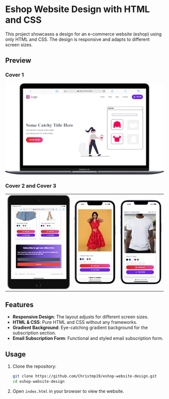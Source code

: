 # Eshop Website Design with HTML and CSS

This project showcases a design for an e-commerce website (eshop) using only HTML and CSS. The design is responsive and adapts to different screen sizes.

## Preview

### Cover 1
![Cover 1](/img/cover1.png)

### Cover 2 and Cover 3
<table>
  <tr>
    <td align="center">
      <img src="/img/cover2.png?raw=true" alt="Cover 2" width="300">
    </td>
    <td align="center">
      <img src="/img/cover3.png?raw=true" alt="Cover 3" width="200">
    </td>
    <td align="center">
      <img src="/img/cover4.png?raw=true" alt="Cover 4" width="200">
    </td>
  </tr>
</table>

## Features

- **Responsive Design**: The layout adjusts for different screen sizes.
- **HTML & CSS**: Pure HTML and CSS without any frameworks.
- **Gradient Background**: Eye-catching gradient background for the subscription section.
- **Email Subscription Form**: Functional and styled email subscription form.

## Usage

1. Clone the repository:

    ```bash
    git clone https://github.com/Christmp19/eshop-website-design.git
    cd eshop-website-design
    ```

2. Open `index.html` in your browser to view the website.

